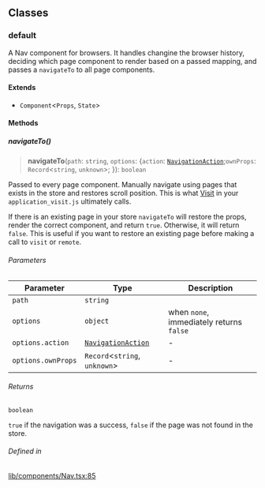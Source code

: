 ## Classes

<a id="default" name="default"></a>

### default

A Nav component for browsers. It handles changine the browser history,
deciding which page component to render based on a passed mapping, and
passes a `navigateTo` to all page components.

#### Extends

- `Component`\<`Props`, `State`\>

#### Methods

<a id="navigateto" name="navigateto"></a>

##### navigateTo()

> **navigateTo**(`path`: `string`, `options`: \{`action`: [`NavigationAction`](types.md#navigationaction-1);`ownProps`: `Record`\<`string`, `unknown`\>; \}): `boolean`

Passed to every page component. Manually navigate using pages that exists
in the store and restores scroll position. This is what [Visit](types.requests.md#visit) in
your `application_visit.js` ultimately calls.

If there is an existing page in your store `navigateTo` will restore the props,
render the correct component, and return `true`. Otherwise, it will return
`false`. This is useful if you want to restore an existing page before making a
call to `visit` or `remote`.

###### Parameters

| Parameter | Type | Description |
| ------ | ------ | ------ |
| `path` | `string` |  |
| `options` | `object` | when `none`, immediately returns `false` |
| `options.action` | [`NavigationAction`](types.md#navigationaction-1) | - |
| `options.ownProps` | `Record`\<`string`, `unknown`\> | - |

###### Returns

`boolean`

`true` if the navigation was a success, `false` if the page was not found in the
store.

###### Defined in

[lib/components/Nav.tsx:85](https://github.com/thoughtbot/superglue/blob/be017596661ef6ab66e199643ed384e7715f12ba/superglue/lib/components/Nav.tsx#L85)
